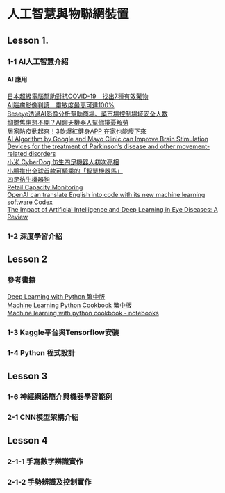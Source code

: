 # 人工智慧與物聯網裝置

## Lesson 1.
### 1-1  AI人工智慧介紹

#### AI 應用
[日本超級電腦幫助對抗COVID-19　找出7種有效藥物](https://www.digitimes.com.tw/iot/article.asp?cat=158&cat2=70&ct=o&id=0000618603_P2O75ELHLRSZP64NC4TA0) <br/>
[AI腦瘤影像判讀　靈敏度最高可達100%](https://www.digitimes.com.tw/iot/article.asp?cat=158&cat2=70&ct=o&id=0000617316_FDY2W8642ZKNL35W7SFHR)<br/>
[Beseye透過AI影像分析幫助商場、菜市場控制場域安全人數](https://www.digitimes.com.tw/iot/article.asp?cat=158&cat1=45&ct=o&id=0000617198_NOA0TYFIL63N9Y7SFCME5)<br/>
[抑鬱焦慮想不開？AI聊天機器人幫你排憂解勞](https://www.digitimes.com.tw/iot/article.asp?cat=158&cat2=10&ct=o&id=0000618312_5ZE49N0W0DU3WR3KI8EYN) <br/>
[居家防疫動起來！3款爆紅健身APP 在家也能瘦下來](https://3c.ltn.com.tw/news/44656) <br/>
[AI Algorithm by Google and Mayo Clinic can Improve Brain Stimulation Devices for the treatment of Parkinson’s disease and other movement-related disorders](https://parkinsonsnewstoday.com/2021/09/10/ai-algorithm-google-mayo-can-improve-parkinsons-brain-stimulation) <br/>
[小米 CyberDog 仿生四足機器人初次亮相](https://www.kocpc.com.tw/archives/397702) <br/>
[小鵬推出全球首款可騎乘的「智慧機器馬」](https://www.kocpc.com.tw/archives/402039) <br/>
[四足彷生機器狗](https://item.taobao.com/item.htm?spm=a230r.1.14.245.40647c305efH1l&id=636172891818&ns=1&abbucket=9) <br/>
[Retail Capacity Monitoring](https://youtu.be/GsXAwRAFsdc) <br/>
[OpenAI can translate English into code with its new machine learning software Codex](https://www.theverge.com/2021/8/10/22618128/openai-codex-natural-language-into-code-api-beta-access) <br/>
[The Impact of Artificial Intelligence and Deep Learning in Eye Diseases: A Review](https://www.frontiersin.org/articles/10.3389/fmed.2021.710329/full) <br/>

### 1-2 深度學習介紹

## Lesson 2
### 參考書籍
[Deep Learning with Python 繁中版](https://www.books.com.tw/products/0010822932?sloc=main) <br/>
[Machine Learning Python Cookbook 繁中版](https://www.books.com.tw/products/0010834990?sloc=main) <br/>
[Machine learning with python cookbook - notebooks](https://github.com/DustinAlandzes/machine-learning-with-python-cookbook-notes) <br/>
### 1-3 Kaggle平台與Tensorflow安裝
### 1-4 Python 程式設計

## Lesson 3
### 1-6 神經網路簡介與機器學習範例
### 2-1 CNN模型架構介紹

## Lesson 4
### 2-1-1 手寫數字辨識實作
### 2-1-2 手勢辨識及控制實作
